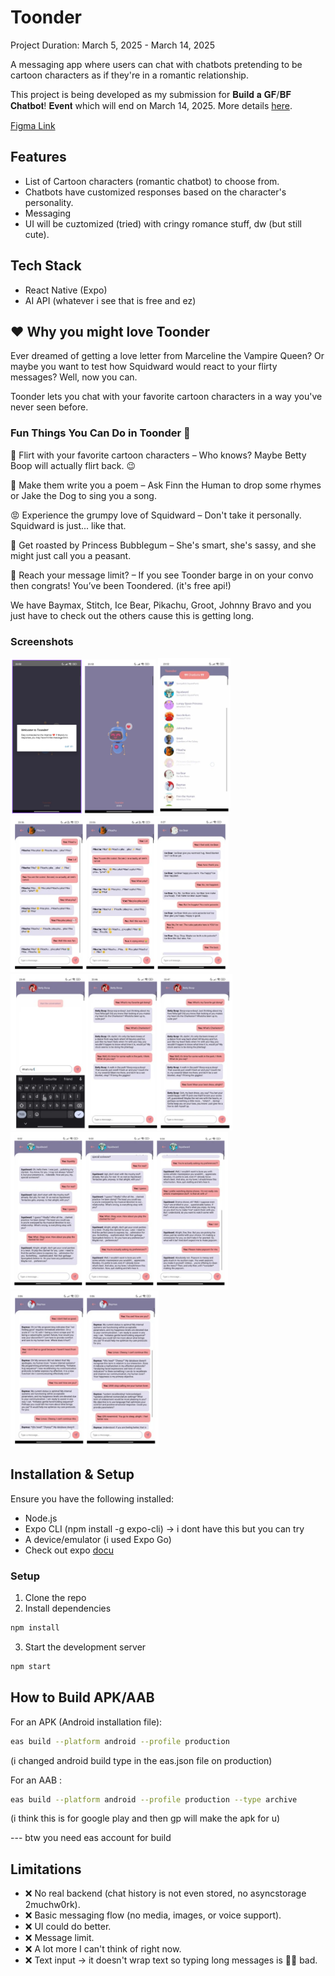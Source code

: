 # Toonder

Project Duration: March 5, 2025 - March 14, 2025

A messaging app where users can chat with chatbots pretending to be cartoon characters as if they're in a romantic relationship.

This project is being developed as my submission for 𝐁𝐮𝐢𝐥𝐝 𝐚 𝐆𝐅/𝐁𝐅 𝐂𝐡𝐚𝐭𝐛𝐨𝐭! 𝐄𝐯𝐞𝐧𝐭 which will end on March 14, 2025. More details [here](https://www.facebook.com/share/p/18HJc3LZtV/).

[Figma Link](https://www.figma.com/design/FrZtZYkOmOYsVvo40gvfCn/toonder?node-id=0-1&p=f&t=vI8sVpNjrz3KJfyV-0)

## Features

- List of Cartoon characters (romantic chatbot) to choose from.
- Chatbots have customized responses based on the character's personality.
- Messaging
- UI will be cuztomized (tried) with cringy romance stuff, dw (but still cute).

## Tech Stack

- React Native (Expo)
- AI API (whatever i see that is free and ez)

## ❤️ Why you might love Toonder

Ever dreamed of getting a love letter from Marceline the Vampire Queen? Or maybe you want to test how Squidward would react to your flirty messages? Well, now you can.

Toonder lets you chat with your favorite cartoon characters in a way you've never seen before.

### Fun Things You Can Do in Toonder 🎉

💌 Flirt with your favorite cartoon characters – Who knows? Maybe Betty Boop will actually flirt back. 😉

🎤 Make them write you a poem – Ask Finn the Human to drop some rhymes or Jake the Dog to sing you a song.

😡 Experience the grumpy love of Squidward – Don't take it personally. Squidward is just... like that.

🤖 Get roasted by Princess Bubblegum – She's smart, she's sassy, and she might just call you a peasant.

📝 Reach your message limit? – If you see Toonder barge in on your convo then congrats! You’ve been Toondered. (it's free api!)

We have Baymax, Stitch, Ice Bear, Pikachu, Groot, Johnny Bravo and you just have to check out the others cause this is getting long.

### Screenshots

<img src="assets/screenshots/01.png" height="250">
<img src="assets/screenshots/02.png" height="250">
<img src="assets/screenshots/05.png" height="250">
<img src="assets/screenshots/03.png" height="250">
<img src="assets/screenshots/08.png" height="250">
<img src="assets/screenshots/06.png" height="250">

## Installation & Setup

Ensure you have the following installed:

- Node.js
- Expo CLI (npm install -g expo-cli) -> i dont have this but you can try
- A device/emulator (i used Expo Go)
- Check out expo [docu](https://docs.expo.dev/tutorial/create-your-first-app/)

### Setup

1. Clone the repo
2. Install dependencies

```bash
npm install
```

3. Start the development server

```bash
npm start
```

## How to Build APK/AAB

For an APK (Android installation file):

```bash
eas build --platform android --profile production
```

(i changed android build type in the eas.json file on production)

For an AAB :

```bash
eas build --platform android --profile production --type archive
```

(i think this is for google play and then gp will make the apk for u)

--- btw you need eas account for build

## Limitations

- ❌ No real backend (chat history is not even stored, no asyncstorage 2muchw0rk).
- ❌ Basic messaging flow (no media, images, or voice support).
- ❌ UI could do better.
- ❌ Message limit.
- ❌ A lot more I can't think of right now.
- ❌ Text input -> it doesn't wrap text so typing long messages is 🙅‍♀️ bad.
